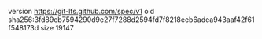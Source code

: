 version https://git-lfs.github.com/spec/v1
oid sha256:3fd89eb7594290d9e27f7288d2594fd7f8218eeb6adea943aaf42f61f548173d
size 19147
